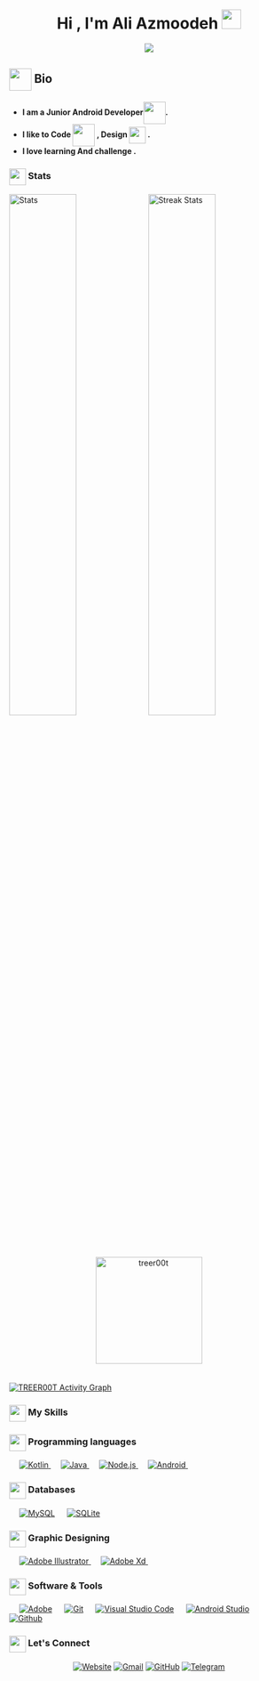 <h1 align="center">Hi , I'm Ali Azmoodeh <img src="https://media.giphy.com/media/hvRJCLFzcasrR4ia7z/giphy.gif" width="35"></h1>


<p align="center">
 <a href="https://github.com/DenverCoder1/readme-typing-svg"><img src="https://readme-typing-svg.herokuapp.com?lines=Android+Developer;Backend+Developer;Always%20learning%20new%20things&center=true&width=500&height=50&font=georgia&color=%23F7BC01"></a>
</p>

## <img align="center" width="40" src="https://i.giphy.com/media/g19ZBWCQtWllHWZp5S/giphy.webp"> Bio

<h4>
   <ul>
     <li>I am a Junior Android Developer<img  align="center" width="40" src="https://i.giphy.com/media/Y4bzv6DYbYzy8jDnoW/giphy.webp">.</li>
     <li>I like to Code <img align="center" width="40" src="https://i.giphy.com/media/KJmbSTSyIzetubNgJ5/giphy.webp"> , Design <img                              src="https://i.giphy.com/media/cdJwQTnlm0jvY2NHe2/giphy.webp"  width="30" align="center"> .</li>
     <li> I love learning And challenge .</h4></li>
   </ul> 
</h4>

### <img src="https://i.giphy.com/media/ewh4ipgPw1bBVj4HI5/giphy.webp"  width="30" align="center"> Stats

<div>

 
 <img width="49%" alt="Stats" src="https://github-readme-stats.vercel.app/api?      &count_private=true&include_all_commits=true&username=treer00t&theme=onedark&custom_title=GitHub+Stats&hide_border=true"/>
<img width="49%" alt="Streak Stats" src="https://github-readme-streak-stats.herokuapp.com/?user=treer00t&theme=onedark&hide_border=true"/>
 
 <div align="center">
 <img src="https://github-readme-stats.vercel.app/api/top-langs?username=treer00t&show_icons=true&locale=en&layout=compact&theme=onedark&hide_border=true" alt="treer00t" height="192px"/>
 </div>
 
</div>
    
  <br/>
  <br/>
   <a href="https://github.com/TREER00T"><img alt="TREER00T Activity Graph" src="https://activity-graph.herokuapp.com/graph?username=treer00t&custom_title=TREER00T%20Contribution%20Graph&theme=react-dark" /></a>
  <br/>




### <img src="https://i.giphy.com/media/7Z49eulwv4aGY35RaD/giphy.webp"  width="30" align="center"> My Skills

### <img src="https://i.giphy.com/media/WV3dGPzJsvcB9yp5iS/giphy.webp"  width="30" align="center"> Programming languages

<p align="left"> 
  &emsp; 
  <a href="https://kotlinlang.org/" target="_blank"> 
    <img alt="Kotlin" src="https://img.shields.io/badge/Kotlin%20-%237f52ff.svg?logo=kotlin&logoColor=white">
  </a> 
  &emsp;
  <a href="https://www.java.com/" target="_blank"> 
    <img alt="Java" src="https://img.shields.io/badge/Java-%23007396.svg?logo=java&logoColor=white">
  </a>
  &emsp;
  <a href="https://nodejs.org/" target="_blank"> 
    <img alt="Node.js" src="https://img.shields.io/badge/Node.js%20-%23F7DF1E.svg?logo=node.js&logoColor=white">
  </a>
  &emsp;
  <a href="https://developer.android.com/" target="_blank"> 
    <img alt="Android" src="https://img.shields.io/badge/Android-%233ddc84.svg?logo=android&logoColor=white">
  </a>
&emsp; 
</p>

### <img src="https://i.giphy.com/media/WV3dGPzJsvcB9yp5iS/giphy.webp"  width="30" align="center"> Databases

<p align="left">

 &emsp;
    <a href="https://www.mysql.com/"><img alt="MySQL" src="https://img.shields.io/badge/MySQL-00000F?style=flat&logo=mysql&logoColor=white"></a>
  &emsp;
    <a href="https://www.sqlite.org/"><img alt="SQLite" src ="https://img.shields.io/badge/SQLite-07405E?style=flat&logo=sqlite&logoColor=white"/></a>
  &emsp;

</p>


### <img src="https://i.giphy.com/media/WV3dGPzJsvcB9yp5iS/giphy.webp"  width="30" align="center"> Graphic Designing

<p align="left">
  &emsp;  
   <a href="https://www.adobe.com/in/products/illustrator.html" target="_blank"> 
    <img alt="Adobe Illustrator" src="https://img.shields.io/badge/Adobe%20Illustrator-FF9A00?style=flat&logo=adobe%20illustrator&logoColor=white"/>
  </a> 
  &emsp; 
  <a href="https://www.adobe.com/products/xd.html" target="_blank"> 
    <img alt="Adobe Xd" src="https://img.shields.io/badge/Adobe%20Xd-FF69b4?style=flat&logo=adobe%20Xd&logoColor=white"/>
  </a>
  &emsp; 
 </p>
 
 
 ### <img src="https://i.giphy.com/media/WV3dGPzJsvcB9yp5iS/giphy.webp"  width="30" align="center"> Software & Tools
 
 <p align="left">
  &emsp;
    <a href="#"><img alt="Adobe" src="https://img.shields.io/badge/Adobe%20-%23FF0000.svg?logo=adobe&logoColor=white"></a>
 &emsp;
    <a href="#"><img alt="Git" src="https://img.shields.io/badge/Git%20-%23F05033.svg?logo=git&logoColor=white"></a>
 &emsp;
    <a href="#"><img alt="Visual Studio Code" src="https://img.shields.io/badge/Visual%20Studio%20Code-0078d7.svg?logo=visual-studio-code&logoColor=white"></a>
  &emsp; 
  <a href="#"><img alt="Android Studio" src="https://img.shields.io/badge/Android%20Studio-%233ddc84.svg?logo=android-studio&logoColor=white"></a>
   &emsp; 
  <a href="#"><img alt="Github" src="https://img.shields.io/badge/Github-%238a2be2.svg?logo=github&logoColor=white"></a>
   &emsp; 
</p>


### <img src="https://media0.giphy.com/media/ggLZdlT0nxTT7uygLh/giphy.gif"  width="30" align="center"> Let's Connect

<p align="center">
  <a href="https://treer00t.github.io/"><img src="https://img.icons8.com/bubbles/50/000000/web.png" alt="Website"/></a>
	<a href="mailto:treeroot.ir@gmail.com"><img src="https://img.icons8.com/bubbles/50/000000/gmail.png" alt="Gmail"/></a>
	<a href="https://github.com/TREER00T"><img src="https://img.icons8.com/bubbles/50/000000/github.png" alt="GitHub"/></a>
	<a href="https://t.me/TREER00T"><img src="https://img.icons8.com/bubbles/50/000000/telegram-app.png" alt="Telegram"/></a>
</p>




